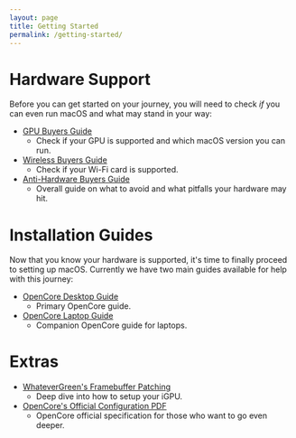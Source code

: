 ```yaml
---
layout: page
title: Getting Started
permalink: /getting-started/
---
```

# Hardware Support

Before you can get started on your journey, you will need to check *if* you can even run macOS and what may stand in your way:

* [GPU Buyers Guide](https://dortania.github.io/GPU-Buyers-Guide/)
   * Check if your GPU is supported and which macOS version you can run.
* [Wireless Buyers Guide](https://dortania.github.io/Wireless-Buyers-Guide/)
  * Check if your Wi-Fi card is supported.
* [Anti-Hardware Buyers Guide](https://dortania.github.io/Anti-Hackintosh-Buyers-Guide/)
  * Overall guide on what to avoid and what pitfalls your hardware may hit.

# Installation Guides

Now that you know your hardware is supported, it's time to finally proceed to setting up macOS. Currently we have two main guides available for help with this journey:

* [OpenCore Desktop Guide](https://dortania.github.io/OpenCore-Desktop-Guide/)
  * Primary OpenCore guide.
* [OpenCore Laptop Guide](https://1revenger1.gitbook.io/laptop-guide/)
  * Companion OpenCore guide for laptops.

# Extras 

* [WhateverGreen's Framebuffer Patching](https://github.com/acidanthera/WhateverGreen/blob/master/Manual/FAQ.IntelHD.en.md)
  * Deep dive into how to setup your iGPU.
* [OpenCore's Official Configuration PDF](https://github.com/acidanthera/OpenCorePkg/blob/master/Docs/Configuration.pdf)
  * OpenCore official specification for those who want to go even deeper.
